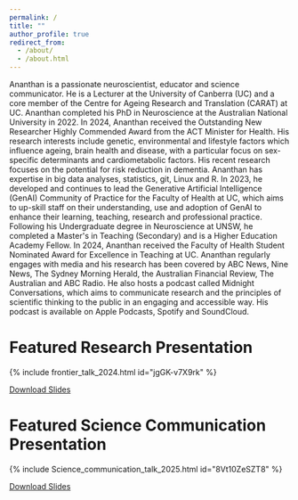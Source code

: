 ```yaml
---
permalink: /
title: ""
author_profile: true
redirect_from: 
  - /about/
  - /about.html
---
```

Ananthan is a passionate neuroscientist, educator and science communicator. He is a Lecturer at the University of Canberra (UC) and a core member of the Centre for Ageing Research and Translation (CARAT) at UC. Ananthan completed his PhD in Neuroscience at the Australian National University in 2022. In 2024, Ananthan received the Outstanding New Researcher Highly Commended Award from the ACT Minister for Health. His research interests include genetic, environmental and lifestyle factors which influence ageing, brain health and disease, with a particular focus on sex-specific determinants and cardiometabolic factors. His recent research focuses on the potential for risk reduction in dementia. Ananthan has expertise in big data analyses, statistics, git, Linux and R. In 2023, he developed and continues to lead the Generative Artificial Intelligence (GenAI) Community of Practice for the Faculty of Health at UC, which aims to up-skill staff on their understanding, use and adoption of GenAI to enhance their learning, teaching, research and professional practice. Following his Undergraduate degree in Neuroscience at UNSW, he completed a Master's in Teaching (Secondary) and is a Higher Education Academy Fellow. In 2024, Ananthan received the Faculty of Health Student Nominated Award for Excellence in Teaching at UC. Ananthan regularly engages with media and his research has been covered by ABC News, Nine News, The Sydney Morning Herald, the Australian Financial Review, The Australian and ABC Radio. He also hosts a podcast called Midnight Conversations, which aims to communicate research and the principles of scientific thinking to the public in an engaging and accessible way. His podcast is available on Apple Podcasts, Spotify and SoundCloud. 

Featured Research Presentation
======

{% include frontier_talk_2024.html id="jgGK-v7X9rk" %}

[Download Slides](files/Ambikairajah_research-summary-presentation_2024.pdf)

Featured Science Communication Presentation
======

{% include Science_communication_talk_2025.html id="8Vt10ZeSZT8" %}

[Download Slides](files/Ambikairajah_Science-communication_2025.pdf)

